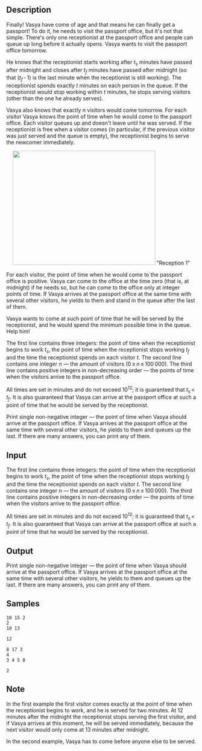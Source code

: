 ## Description

<div><p>Finally! Vasya have come of age and that means he can finally get a passport! To do it, he needs to visit the passport office, but it's not that simple. There's only one receptionist at the passport office and people can queue up long before it actually opens. Vasya wants to visit the passport office tomorrow.</p><p>He knows that the receptionist starts working after <span class="tex-span"><i>t</i><sub class="lower-index"><i>s</i></sub></span> minutes have passed after midnight and closes after <span class="tex-span"><i>t</i><sub class="lower-index"><i>f</i></sub></span> minutes have passed after midnight (so that <span class="tex-span">(<i>t</i><sub class="lower-index"><i>f</i></sub> - 1)</span> is the last minute when the receptionist is still working). The receptionist spends exactly <span class="tex-span"><i>t</i></span> minutes on each person in the queue. If the receptionist would stop working within <span class="tex-span"><i>t</i></span> minutes, he stops serving visitors (other than the one he already serves). </p><p>Vasya also knows that exactly <span class="tex-span"><i>n</i></span> visitors would come tomorrow. For each visitor Vasya knows the point of time when he would come to the passport office. Each visitor queues up and doesn't leave until he was served. If the receptionist is free when a visitor comes (in particular, if the previous visitor was just served and the queue is empty), the receptionist begins to serve the newcomer immediately.</p><center> <img class="tex-graphics" height="302px" src="./28359/file/YKw408yP.png" style="max-width: 100.0%;max-height: 100.0%;" width="378px">   <span class="tex-font-size-small">"Reception 1"</span> </center><p>For each visitor, the point of time when he would come to the passport office is positive. Vasya can come to the office at the time zero (that is, at midnight) if he needs so, but he can come to the office only at integer points of time. If Vasya arrives at the passport office at the same time with several other visitors, he yields to them and stand in the queue after the last of them.</p><p>Vasya wants to come at such point of time that he will be served by the receptionist, and he would spend the minimum possible time in the queue. Help him!</p></div><div class="input-specification"><p>The first line contains three integers: the point of time when the receptionist begins to work <span class="tex-span"><i>t</i><sub class="lower-index"><i>s</i></sub></span>, the point of time when the receptionist stops working <span class="tex-span"><i>t</i><sub class="lower-index"><i>f</i></sub></span> and the time the receptionist spends on each visitor <span class="tex-span"><i>t</i></span>. The second line contains one integer <span class="tex-span"><i>n</i></span>&nbsp;— the amount of visitors (<span class="tex-span">0 ≤ <i>n</i> ≤ 100 000</span>). The third line contains positive integers in non-decreasing order&nbsp;— the points of time when the visitors arrive to the passport office.</p><p>All times are set in minutes and do not exceed <span class="tex-span">10<sup class="upper-index">12</sup></span>; it is guaranteed that <span class="tex-span"><i>t</i><sub class="lower-index"><i>s</i></sub> &lt; <i>t</i><sub class="lower-index"><i>f</i></sub></span>. It is also guaranteed that Vasya can arrive at the passport office at such a point of time that he would be served by the receptionist.</p></div><div class="output-specification"><p>Print single non-negative integer&nbsp;— the point of time when Vasya should arrive at the passport office. If Vasya arrives at the passport office at the same time with several other visitors, he yields to them and queues up the last. If there are many answers, you can print any of them.</p></div>

## Input

<p>The first line contains three integers: the point of time when the receptionist begins to work <span class="tex-span"><i>t</i><sub class="lower-index"><i>s</i></sub></span>, the point of time when the receptionist stops working <span class="tex-span"><i>t</i><sub class="lower-index"><i>f</i></sub></span> and the time the receptionist spends on each visitor <span class="tex-span"><i>t</i></span>. The second line contains one integer <span class="tex-span"><i>n</i></span>&nbsp;— the amount of visitors (<span class="tex-span">0 ≤ <i>n</i> ≤ 100 000</span>). The third line contains positive integers in non-decreasing order&nbsp;— the points of time when the visitors arrive to the passport office.</p><p>All times are set in minutes and do not exceed <span class="tex-span">10<sup class="upper-index">12</sup></span>; it is guaranteed that <span class="tex-span"><i>t</i><sub class="lower-index"><i>s</i></sub> &lt; <i>t</i><sub class="lower-index"><i>f</i></sub></span>. It is also guaranteed that Vasya can arrive at the passport office at such a point of time that he would be served by the receptionist.</p>

## Output

<p>Print single non-negative integer&nbsp;— the point of time when Vasya should arrive at the passport office. If Vasya arrives at the passport office at the same time with several other visitors, he yields to them and queues up the last. If there are many answers, you can print any of them.</p>

## Samples

```input1
10 15 2
2
10 13

```

```output1
12
```






```input2
8 17 3
4
3 4 5 8

```

```output2
2
```




## Note

<p>In the first example the first visitor comes exactly at the point of time when the receptionist begins to work, and he is served for two minutes. At 12 minutes after the midnight the receptionist stops serving the first visitor, and if Vasya arrives at this moment, he will be served immediately, because the next visitor would only come at 13 minutes after midnight.</p><p>In the second example, Vasya has to come before anyone else to be served. </p>
